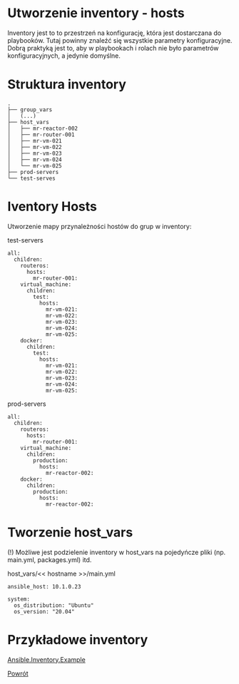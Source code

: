 Utworzenie inventory - hosts
=========

Inventory jest to to przestrzeń na konfigurację, która jest dostarczana do playbooków. Tutaj powinny znaleźć się wszystkie parametry konfiguracyjne. Dobrą praktyką jest to, aby w playbookach i rolach nie było parametrów konfiguracyjnych, a jedynie domyślne.

Struktura inventory
=========
```
.
├── group_vars
│   (...)
├── host_vars
│   ├── mr-reactor-002
│   ├── mr-router-001
│   ├── mr-vm-021
│   ├── mr-vm-022
│   ├── mr-vm-023
│   ├── mr-vm-024
│   └── mr-vm-025
├── prod-servers
└── test-serves
```

Iventory Hosts
=========
Utworzenie mapy przynależności hostów do grup w inventory:

test-servers
```
all:
  children:
    routeros:
      hosts:
        mr-router-001:
    virtual_machine:
      children:
        test:
          hosts:
            mr-vm-021:
            mr-vm-022:
            mr-vm-023:
            mr-vm-024:
            mr-vm-025:
    docker:
      children:
        test:
          hosts:
            mr-vm-021:
            mr-vm-022:
            mr-vm-023:
            mr-vm-024:
            mr-vm-025:
```
prod-servers
```
all:
  children:
    routeros:
      hosts:
        mr-router-001:
    virtual_machine:
      children:
        production:
          hosts:
            mr-reactor-002:
    docker:
      children:
        production:
          hosts:
            mr-reactor-002:
```

Tworzenie host_vars
=========

(!) Możliwe jest podzielenie inventory w host_vars na pojedyńcze pliki (np. main.yml, packages.yml) itd.

host_vars/<< hostname >>/main.yml
```
ansible_host: 10.1.0.23

system:
  os_distribution: "Ubuntu"
  os_version: "20.04"
```

Przykładowe inventory
=========

[Ansible.Inventory.Example](https://github.com/wolfsea89/Ansible.Inventory.Example.git)

[Powrót](../../README.md)
